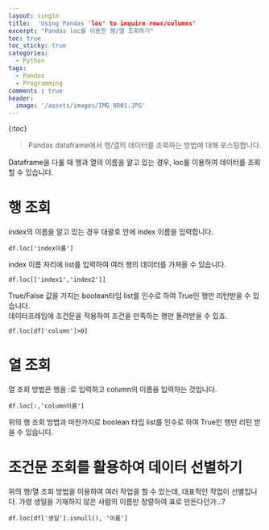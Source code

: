 ```yaml
---
layout: single
title:  'Using Pandas 'loc' to inquire rows/columns'
excerpt: "Pandas loc를 이용한 행/열 조회하기"
toc: true
toc_sticky: true
categories:
  - Python
tags:
  - Pandas
  - Programming
comments : true
header:
  image: '/assets/images/IMG_0001.JPG'
---
```



{:toc}

> Pandas dataframe에서 행/열의 데이터를 조회하는 방법에 대해 포스팅합니다.
 
 Dataframe을 다룰 때 행과 열의 이름을 알고 있는 경우, loc를 이용하여 데이터를 조회할 수 있습니다.

# 행 조회
index의 이름을 알고 있는 경우 대괄호 안에 index 이름을 입력합니다.
    
    df.loc['index이름']
    
index 이름 자리에 list를 입력하여 여러 행의 데이터를 가져올 수 있습니다.

    df.loc[['index1','index2']]
  
True/False 값을 가지는 boolean타입 list를 인수로 하여 True인 행만 리턴받을 수 있습니다.  
데이터프레임에 조건문을 적용하여 조건을 만족하는 행만 돌려받을 수 있죠.

    df.loc[df['column']>0]
    
# 열 조회
열 조회 방법은 행을 :로 입력하고 column의 이름을 입력하는 것입니다.

    df.loc[:,'column이름']
   
위의 행 조회 방법과 마찬가지로 boolean 타입 list를 인수로 하여 True인 행만 리턴 받을 수 있습니다.

# 조건문 조회를 활용하여 데이터 선별하기
위의 행/열 조회 방법을 이용하여 여러 작업을 할 수 있는데, 대표적인 작업이 선별입니다.
가령 생일을 기재하지 않은 사람의 이름만 정렬하여 표로 만든다던가...?

    df.loc[df['생일'].isnull(), '이름']
